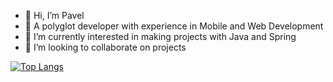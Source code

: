 - 👋 Hi, I’m Pavel
- 👀 A polyglot developer with experience in Mobile and Web Development
- 🌱 I’m currently interested in making projects with Java and Spring
- 💞️ I’m looking to collaborate on projects
<!-- - 📫 How to reach me  -->

[![Top Langs](https://github-readme-stats.vercel.app/api/top-langs/?username=larinpaul&theme=dark)](https://github.com/anuraghazra/github-readme-stats)

<!---
larinpaul/larinpaul is a ✨ special ✨ repository because its `README.md` (this file) appears on your GitHub profile.
You can click the Preview link to take a look at your changes.
--->
